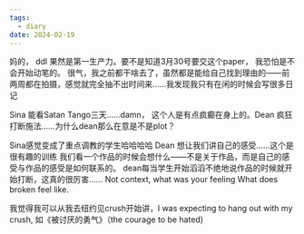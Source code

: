 ```yaml
---
tags:
  - diary
date: 2024-02-19
---
```

妈的， ddl 果然是第一生产力。要不是知道3月30号要交这个paper， 我恐怕是不会开始动笔的。
很气，我之前都干啥去了，虽然都是能给自己找到理由的——前两周都在拍摄，感觉就完全抽不出时间来……我发现我只有在闲的时候会写很多日记

Sina 能看Satan Tango三天……damn， 这个人是有点疯癫在身上的。Dean 疯狂打断施法……为什么dean那么在意是不是plot？

Sina感觉变成了重点调教的学生哈哈哈哈 
Dean 想让我们讲自己的感受……这个是很有趣的训练 我们看一个作品的时候会想什么——不是关于作品，而是自己的感受与作品的感受是如何联系的。
dean每当学生开始滔滔不绝地说作品的时候就开始打断，这真的很厉害……
Not context, what was your feeling 
What does broken feel like. 

我觉得我可以从我去纽约见crush开始讲，I was expecting to hang out with my crush, 
如《被讨厌的勇气》（the courage to be hated)